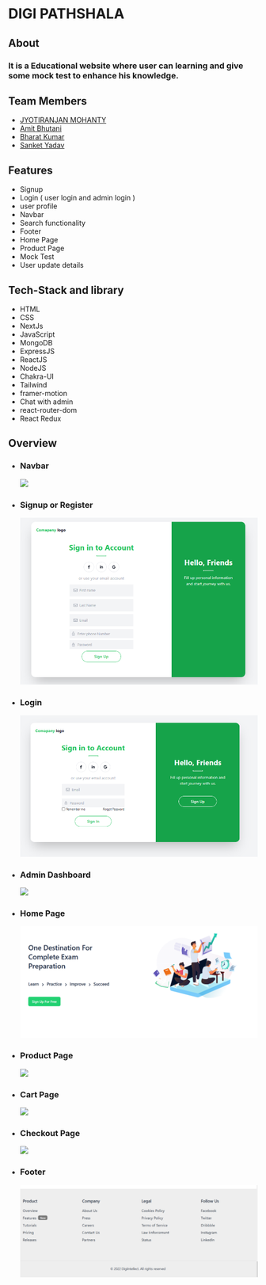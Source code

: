 # DIGI PATHSHALA

## About

### It is a Educational website where user can learning and give some mock test to enhance his knowledge.

## Team Members

- [JYOTIRANJAN MOHANTY](https://github.com/jyotiranjan1997)
- [Amit Bhutani](https://github.com/amss-22)
- [Bharat Kumar](https://github.com/Bharathkumar1999)
- [Sanket Yadav](https://github.com/yadavsankt24)

## Features

- Signup
- Login ( user login and admin login )
- user profile
- Navbar
- Search functionality
- Footer
- Home Page
- Product Page
- Mock Test
- User update details 


## Tech-Stack and library

- HTML
- CSS
- NextJs
- JavaScript
- MongoDB
- ExpressJS
- ReactJS
- NodeJS
- Chakra-UI
- Tailwind 
- framer-motion
- Chat with admin
- react-router-dom
- React Redux

## Overview

- ### Navbar
  ![](./assets/navbar.png)
- ### Signup or Register
  ![](./assets/signup.png)
- ### Login
  ![](./assets/login.png)
- ### Admin Dashboard
  ![](./assets/admin.png)
- ### Home Page
  ![](./assets/home.png)
- ### Product Page
  ![](./assets/product.png)
- ### Cart Page
  ![](./assets/cart.png)
- ### Checkout Page
  ![](./assets/checkout.png)
- ### Footer
  ![](./assets/footer.png)
